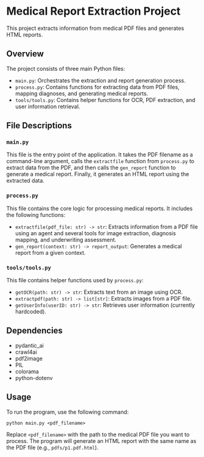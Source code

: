 # Medical Report Extraction Project

This project extracts information from medical PDF files and generates HTML reports.

## Overview

The project consists of three main Python files:

*   `main.py`: Orchestrates the extraction and report generation process.
*   `process.py`: Contains functions for extracting data from PDF files, mapping diagnoses, and generating medical reports.
*   `tools/tools.py`: Contains helper functions for OCR, PDF extraction, and user information retrieval.

## File Descriptions

### `main.py`

This file is the entry point of the application. It takes the PDF filename as a command-line argument, calls the `extractfile` function from `process.py` to extract data from the PDF, and then calls the `gen_report` function to generate a medical report. Finally, it generates an HTML report using the extracted data.

### `process.py`

This file contains the core logic for processing medical reports. It includes the following functions:

*   `extractfile(pdf_file: str) -> str`: Extracts information from a PDF file using an agent and several tools for image extraction, diagnosis mapping, and underwriting assessment.
*   `gen_report(context: str) -> report_output`: Generates a medical report from a given context.

### `tools/tools.py`

This file contains helper functions used by `process.py`:

*   `getOCR(path: str) -> str`: Extracts text from an image using OCR.
*   `extractpdf(path: str) -> list[str]`: Extracts images from a PDF file.
*   `getUserInfo(userID: str) -> str`: Retrieves user information (currently hardcoded).

## Dependencies

*   pydantic\_ai
*   crawl4ai
*   pdf2image
*   PIL
*   colorama
*   python-dotenv

## Usage

To run the program, use the following command:

```
python main.py <pdf_filename>
```

Replace `<pdf_filename>` with the path to the medical PDF file you want to process. The program will generate an HTML report with the same name as the PDF file (e.g., `pdfs/p1.pdf.html`).
